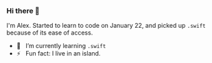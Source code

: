 ### Hi there 👋
I'm Alex. Started to learn to code on January 22, and picked up `.swift` because of its ease of access. 

- 🌱&nbsp;&nbsp; I’m currently learning `.swift`
- ⚡️&nbsp;&nbsp; Fun fact: I live in an island.

<!---
- 👋&nbsp;&nbsp; 
- 📍&nbsp;&nbsp; 
- 🌍&nbsp;&nbsp; 
- 💞️&nbsp;&nbsp; I’m looking to collaborate on ...
- ⚙️&nbsp;&nbsp; I use daily: `.swif`
- 📫&nbsp;&nbsp; How to reach me via [email], [twitter].
aenakin/aenakin is a ✨ special ✨ repository because its `README.md` (this file) appears on your GitHub profile.
You can click the Preview link to take a look at your changes.
--->
